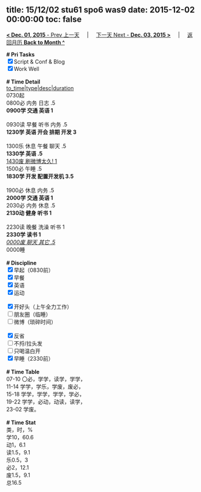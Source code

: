 title: 15/12/02 stu61 spo6 was9
date: 2015-12-02 00:00:00
toc: false
---
[**< Dec. 01, 2015** - Prev 上一天](/lifelogs/2015/12/d01.html) &nbsp; &nbsp; | &nbsp; &nbsp; [下一天 Next - **Dec. 03, 2015 >**](/lifelogs/2015/12/d03.html) &nbsp; &nbsp; |  &nbsp; &nbsp; [返回月历 **Back to Month ^**](/lifelogs/2015/12/index.html)
<br/><div><b># Pri Tasks</b></div><div><input checked="true" type="checkbox"/>Script &amp; Conf &amp; Blog</div><div><input checked="true" type="checkbox"/>Work Well</div><div><br/></div><div><b># Time Detail</b></div><div><u>to_time|type|desc|duration</u></div><div>0730起</div><div>0800必 内务 日志 .5</div><div><b>0900学 交通 英语 1</b></div><div><br/></div><div>0930读 早餐 听书 内务 .5</div><div><b>1230学 英语 开会 排期 开发 3</b></div><div><br/></div><div>1300乐 休息 午餐 聊天 .5</div><div><b>1330学 英语 .5</b></div><div><u>1430废 刷微博太久! 1</u></div><div>1500必 午睡 .5</div><div><b>1830学 开发 配置开发机 3.5</b></div><div><br/></div><div>1900必 休息 内务 .5</div><div><b>2000学 交通 英语 1</b></div><div>2030必 内务 休息 .5</div><div><b>2130动 健身 听书 1</b></div><div><br/></div><div>2230读 晚餐 洗澡 听书 1</div><div><b>2330学 读书 1</b></div><div><u><i>0000废 聊天 其它 .5</i></u></div><div>0000睡</div><div><br/></div><div><b># Discipline</b></div><div><input checked="true" type="checkbox"/>早起（0830前）</div><div><input checked="true" type="checkbox"/>早餐</div><div><input checked="true" type="checkbox"/>英语</div><div><input checked="true" type="checkbox"/>运动</div><div><br/></div><div><input checked="true" type="checkbox"/>开好头（上午全力工作）</div><div><input type="checkbox"/>朋友圈（临睡）</div><div><input type="checkbox"/>微博（琐碎时间）</div><div><br/></div><div><input checked="true" type="checkbox"/>反省</div><div><input type="checkbox"/>不捋/拉头发</div><div><input type="checkbox"/>只喝温白开</div><div><input checked="true" type="checkbox"/>早睡（2330前）</div><div><br/></div><div><b># Time Table</b></div><div>07-10 〇必，学学，读学，学学，</div><div>11-14 学学，学乐，学废，废必，</div><div>15-18 学学，学学，学学，学必，</div><div>19-22 学学，必动，动读，读学，</div><div>23-02 学废。</div><div><br/></div><div><b># Time Stat</b></div><div>类，时，%</div><div>学10，60.6</div><div>动1，6.1</div><div>读1.5，9.1</div><div>乐0.5，3</div><div>必2，12.1</div><div>废1.5，9.1</div><div>总16.5</div>
